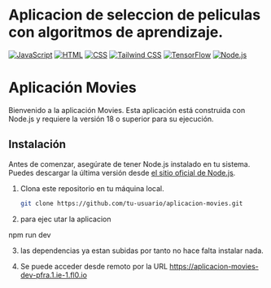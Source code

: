 # Aplicacion de seleccion de peliculas con algoritmos de aprendizaje. 
[![JavaScript](https://img.shields.io/badge/JavaScript-ES6-blue)](https://www.javascript.com/)
[![HTML](https://img.shields.io/badge/HTML-5-orange)](https://developer.mozilla.org/en-US/docs/Web/Guide/HTML/HTML5)
[![CSS](https://img.shields.io/badge/CSS-3-blueviolet)](https://developer.mozilla.org/en-US/docs/Web/CSS)
[![Tailwind CSS](https://img.shields.io/badge/Tailwind%20CSS-v2.2.19-blueviolet)](https://tailwindcss.com/)
[![TensorFlow](https://img.shields.io/badge/TensorFlow-v2.7.0-orange)](https://www.tensorflow.org/)
[![Node.js](https://img.shields.io/badge/Node.js-v14.17.6-green)](https://nodejs.org/)



# Aplicación Movies

Bienvenido a la aplicación Movies. Esta aplicación está construida con Node.js y requiere la versión 18 o superior para su ejecución.

## Instalación

Antes de comenzar, asegúrate de tener Node.js instalado en tu sistema. Puedes descargar la última versión desde [el sitio oficial de Node.js](https://nodejs.org/).


1. Clona este repositorio en tu máquina local.

   ```bash
   git clone https://github.com/tu-usuario/aplicacion-movies.git

2. para ejec utar la aplicacion

npm run dev

3. las dependencias ya estan subidas por tanto no hace falta instalar nada. 

4. Se puede acceder desde remoto por la URL 
https://aplicacion-movies-dev-pfra.1.ie-1.fl0.io
